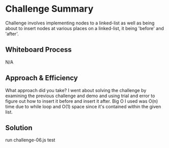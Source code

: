 # Challenge Summary
Challenge involves implementing nodes to a linked-list as well as being about to insert nodes at various places on a linked-list, it being 'before' and 'after'.

## Whiteboard Process
N/A

## Approach & Efficiency
What approach did you take?
I went about solving the challenge by examining the previous challenge and demo and using trial and error to figure out how to insert it before and insert it after.
Big O I used was O(n) time due to while loop and O(1) space since it's contained within the given list.


## Solution
run challenge-06.js test